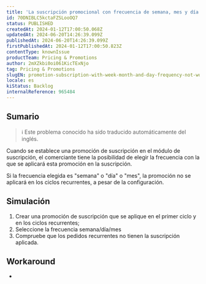 ```yaml
---
title: 'La suscripción promocional con frecuencia de semana, mes y día no funciona en ciclos recurrentes'
id: 70DNIBLC5kctaFZSLooOQ7
status: PUBLISHED
createdAt: 2024-01-12T17:00:50.068Z
updatedAt: 2024-06-20T14:26:39.099Z
publishedAt: 2024-06-20T14:26:39.099Z
firstPublishedAt: 2024-01-12T17:00:50.823Z
contentType: knownIssue
productTeam: Pricing & Promotions
author: 2mXZkbi0oi061KicTExNjo
tag: Pricing & Promotions
slugEN: promotion-subscription-with-week-month-and-day-frequency-not-working-on-recurring-cycles
locale: es
kiStatus: Backlog
internalReference: 965484
---
```


## Sumario

>ℹ️ Este problema conocido ha sido traducido automáticamente del inglés.


Cuando se establece una promoción de suscripción en el módulo de suscripción, el comerciante tiene la posibilidad de elegir la frecuencia con la que se aplicará esta promoción en la suscripción.

Si la frecuencia elegida es "semana" o "día" o "mes", la promoción no se aplicará en los ciclos recurrentes, a pesar de la configuración.



## Simulación



1. Crear una promoción de suscripción que se aplique en el primer ciclo y en los ciclos recurrentes;
2. Seleccione la frecuencia semana/día/mes
3. Compruebe que los pedidos recurrentes no tienen la suscripción aplicada.



## Workaround


-

